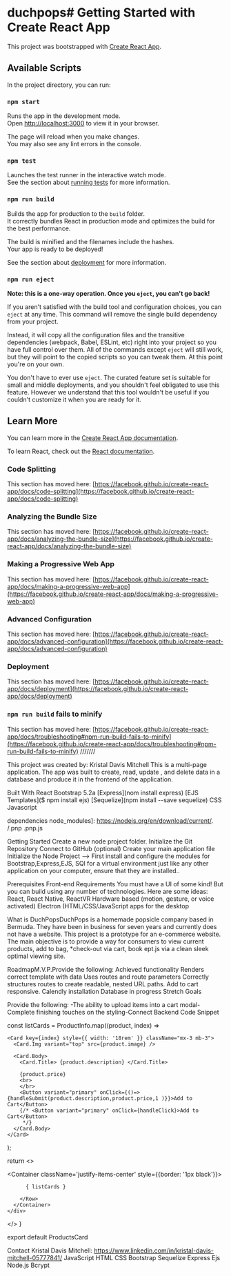 # duchpops# Getting Started with Create React App

This project was bootstrapped with [Create React App](https://github.com/facebook/create-react-app).

## Available Scripts

In the project directory, you can run:

### `npm start`

Runs the app in the development mode.\
Open [http://localhost:3000](http://localhost:3000) to view it in your browser.

The page will reload when you make changes.\
You may also see any lint errors in the console.

### `npm test`

Launches the test runner in the interactive watch mode.\
See the section about [running tests](https://facebook.github.io/create-react-app/docs/running-tests) for more information.

### `npm run build`

Builds the app for production to the `build` folder.\
It correctly bundles React in production mode and optimizes the build for the best performance.

The build is minified and the filenames include the hashes.\
Your app is ready to be deployed!

See the section about [deployment](https://facebook.github.io/create-react-app/docs/deployment) for more information.

### `npm run eject`

**Note: this is a one-way operation. Once you `eject`, you can't go back!**

If you aren't satisfied with the build tool and configuration choices, you can `eject` at any time. This command will remove the single build dependency from your project.

Instead, it will copy all the configuration files and the transitive dependencies (webpack, Babel, ESLint, etc) right into your project so you have full control over them. All of the commands except `eject` will still work, but they will point to the copied scripts so you can tweak them. At this point you're on your own.

You don't have to ever use `eject`. The curated feature set is suitable for small and middle deployments, and you shouldn't feel obligated to use this feature. However we understand that this tool wouldn't be useful if you couldn't customize it when you are ready for it.

## Learn More

You can learn more in the [Create React App documentation](https://facebook.github.io/create-react-app/docs/getting-started).

To learn React, check out the [React documentation](https://reactjs.org/).

### Code Splitting

This section has moved here: [https://facebook.github.io/create-react-app/docs/code-splitting](https://facebook.github.io/create-react-app/docs/code-splitting)

### Analyzing the Bundle Size

This section has moved here: [https://facebook.github.io/create-react-app/docs/analyzing-the-bundle-size](https://facebook.github.io/create-react-app/docs/analyzing-the-bundle-size)

### Making a Progressive Web App

This section has moved here: [https://facebook.github.io/create-react-app/docs/making-a-progressive-web-app](https://facebook.github.io/create-react-app/docs/making-a-progressive-web-app)

### Advanced Configuration

This section has moved here: [https://facebook.github.io/create-react-app/docs/advanced-configuration](https://facebook.github.io/create-react-app/docs/advanced-configuration)

### Deployment

This section has moved here: [https://facebook.github.io/create-react-app/docs/deployment](https://facebook.github.io/create-react-app/docs/deployment)

### `npm run build` fails to minify

This section has moved here: [https://facebook.github.io/create-react-app/docs/troubleshooting#npm-run-build-fails-to-minify](https://facebook.github.io/create-react-app/docs/troubleshooting#npm-run-build-fails-to-minify)
\///////

This project was created by: Kristal Davis Mitchell
This is a multi-page application. The app was built to create, read, update , and delete data in a database and produce it in the frontend of the application.

Built With
React
Bootstrap 5.2a
[Express](nom install express) [EJS Templates]($ npm install ejs) [Sequelize](npm install --save sequelize) CSS Javascript

dependencies
node_modules]: https://nodejs.org/en/download/current/. /.pnp .pnp.js

Getting Started
Create a new node project folder. Initialize the Git Repository Connect to GitHub (optional) Create your main application file Initialize the Node Project --> First install and configure the modules for Bootstrap,Express,EJS, SQl for a virtual environment just like any other application on your computer, ensure that they are installed..

Prerequisites
Front-end Requirements
You must have a UI of some kind! But you can build using any number of technologies. Here are some ideas:
React, React Native, ReactVR
Hardware based (motion, gesture, or voice activated)
Electron (HTML/CSS/JavaScript apps for the desktop


What is DuchPopsDuchPops is a homemade popsicle company based in Bermuda. They have been in business for seven years and currently does not have a website. This project is a prototype for an e-commerce website. The main objective is to provide a way for consumers to view current products, add to bag, *check-out via cart, book ept.js via a clean sleek optimal viewing site.

RoadmapM.V.P.Provide the following:
Achieved functionality 
Renders correct template with data
Uses routes and route parameters 
Correctly structures routes to create readable, nested URL paths.
Add to cart responsive.
Calendly installation
Database in progress
Stretch Goals

Provide the following:
-The ability to upload items into a cart modal-Complete finishing touches on the styling-Connect Backend
Code Snippet

  const listCards = ProductInfo.map((product, index) => 
    
    <Card key={index} style={{ width: '18rem' }} className="mx-3 mb-3">
      <Card.Img variant="top" src={product.image} />
    
      <Card.Body>
        <Card.Title> {product.description} </Card.Title>
      
        {product.price}
        <br>
        </br>
        <Button variant="primary" onClick={()=>{handleSubmit(product.description,product.price,1 )}}>Add to Cart</Button>
        {/* <Button variant="primary" onClick={handleClick}>Add to Cart</Button>
         */}
      </Card.Body>
    </Card> 
  );

  return <>
    <div>
      <Container className='justify-items-center' style={{border:
      '1px  black'}}>
        <Row className="align-items-center">

          { listCards }

        </Row>
      </Container>
    </div>
  </>
}

export default ProductsCard

Contact
Kristal Davis Mitchell: https://www.linkedin.com/in/kristal-davis-mitchell-05777841/
JavaScript HTML CSS Bootstrap Sequelize Express Ejs Node.js Bcrypt
